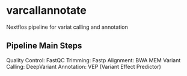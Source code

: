 # varcallannotate
Nextflos pipeline for variat calling and annotation

## Pipeline Main Steps
Quality Control: FastQC
Trimming: Fastp
Alignment: BWA MEM
Variant Calling: DeepVariant
Annotation: VEP (Variant Effect Predictor)
